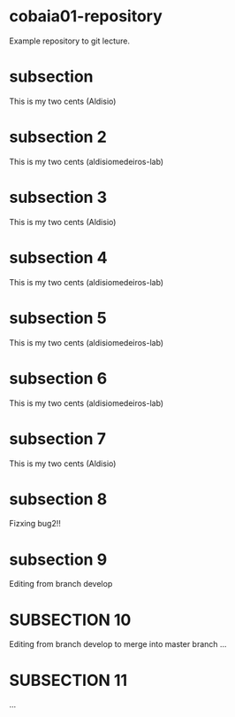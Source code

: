# cobaia01-repository
Example repository to git lecture.

# subsection
This is my two cents (Aldisio)

# subsection 2
This is my two cents (aldisiomedeiros-lab)

# subsection 3
This is my two cents (Aldisio)

# subsection 4
This is my two cents (aldisiomedeiros-lab)

# subsection 5
This is my two cents (aldisiomedeiros-lab)

# subsection 6
This is my two cents (aldisiomedeiros-lab)

# subsection 7
This is my two cents (Aldisio)

# subsection 8
Fizxing bug2!!

# subsection 9
Editing from branch develop

# SUBSECTION 10
Editing from branch develop to merge into master branch
...

# SUBSECTION 11
...
